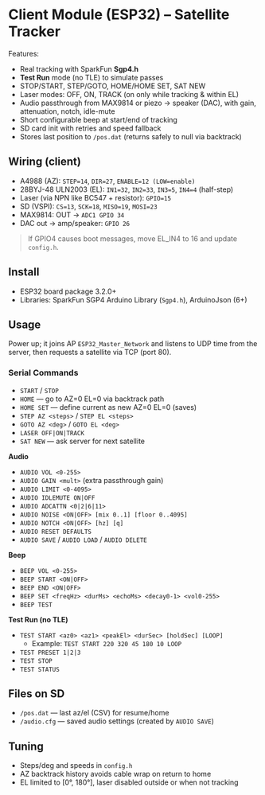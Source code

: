 # Client Module (ESP32) – Satellite Tracker

Features:
- Real tracking with SparkFun **Sgp4.h**
- **Test Run** mode (no TLE) to simulate passes
- STOP/START, STEP/GOTO, HOME/HOME SET, SAT NEW
- Laser modes: OFF, ON, TRACK (on only while tracking & within EL)
- Audio passthrough from MAX9814 or piezo → speaker (DAC), with gain, attenuation, notch, idle-mute
- Short configurable beep at start/end of tracking
- SD card init with retries and speed fallback
- Stores last position to `/pos.dat` (returns safely to null via backtrack)

## Wiring (client)
- A4988 (AZ): `STEP=14`, `DIR=27`, `ENABLE=12 (LOW=enable)`
- 28BYJ-48 ULN2003 (EL): `IN1=32`, `IN2=33`, `IN3=5`, `IN4=4` (half-step)
- Laser (via NPN like BC547 + resistor): `GPIO=15`
- SD (VSPI): `CS=13`, `SCK=18`, `MISO=19`, `MOSI=23`
- MAX9814: OUT → `ADC1 GPIO 34`
- DAC out → amp/speaker: `GPIO 26`

> If GPIO4 causes boot messages, move EL_IN4 to 16 and update `config.h`.

## Install
- ESP32 board package 3.2.0+
- Libraries: SparkFun SGP4 Arduino Library (`Sgp4.h`), ArduinoJson (6+)

## Usage
Power up; it joins AP `ESP32_Master_Network` and listens to UDP time from the server, then requests a satellite via TCP (port 80).

### Serial Commands
- `START` / `STOP`
- `HOME` — go to AZ=0 EL=0 via backtrack path
- `HOME SET` — define current as new AZ=0 EL=0 (saves)
- `STEP AZ <steps>` / `STEP EL <steps>`
- `GOTO AZ <deg>` / `GOTO EL <deg>`
- `LASER OFF|ON|TRACK`
- `SAT NEW` — ask server for next satellite

**Audio**
- `AUDIO VOL <0-255>`
- `AUDIO GAIN <mult>` (extra passthrough gain)
- `AUDIO LIMIT <0-4095>`
- `AUDIO IDLEMUTE ON|OFF`
- `AUDIO ADCATTN <0|2|6|11>`
- `AUDIO NOISE <ON|OFF> [mix 0..1] [floor 0..4095]`
- `AUDIO NOTCH <ON|OFF> [hz] [q]`
- `AUDIO RESET DEFAULTS`
- `AUDIO SAVE` / `AUDIO LOAD` / `AUDIO DELETE`

**Beep**
- `BEEP VOL <0-255>`
- `BEEP START <ON|OFF>`
- `BEEP END <ON|OFF>`
- `BEEP SET <freqHz> <durMs> <echoMs> <decay0-1> <vol0-255>`
- `BEEP TEST`

**Test Run (no TLE)**
- `TEST START <az0> <az1> <peakEl> <durSec> [holdSec] [LOOP]`
  - Example: `TEST START 220 320 45 180 10 LOOP`
- `TEST PRESET 1|2|3`
- `TEST STOP`
- `TEST STATUS`

## Files on SD
- `/pos.dat` — last az/el (CSV) for resume/home
- `/audio.cfg` — saved audio settings (created by `AUDIO SAVE`)

## Tuning
- Steps/deg and speeds in `config.h`
- AZ backtrack history avoids cable wrap on return to home
- EL limited to [0°, 180°], laser disabled outside or when not tracking